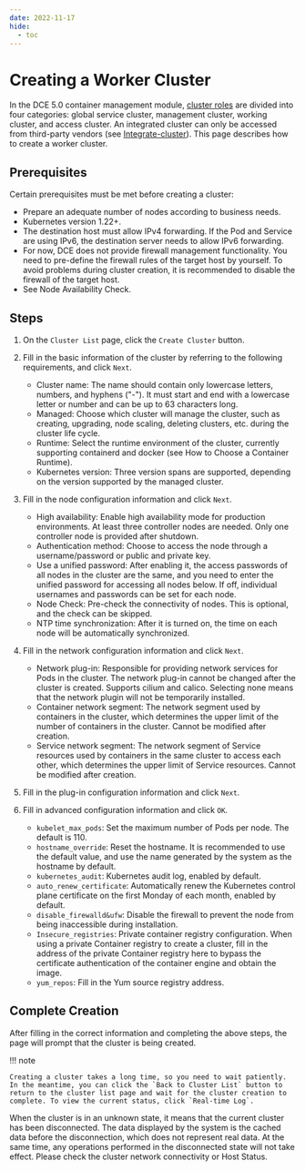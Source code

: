 ```yaml
---
date: 2022-11-17
hide:
  - toc
---
```


# Creating a Worker Cluster

In the DCE 5.0 container management module, [cluster roles](./cluster-role.md) are divided into four categories: global service cluster, management cluster, working cluster, and access cluster. An integrated cluster can only be accessed from third-party vendors (see [Integrate-cluster](./integrate-cluster.md)). This page describes how to create a worker cluster.

## Prerequisites

Certain prerequisites must be met before creating a cluster:

- Prepare an adequate number of nodes according to business needs.
- Kubernetes version 1.22+.
- The destination host must allow IPv4 forwarding. If the Pod and Service are using IPv6, the destination server needs to allow IPv6 forwarding.
- For now, DCE does not provide firewall management functionality. You need to pre-define the firewall rules of the target host by yourself. To avoid problems during cluster creation, it is recommended to disable the firewall of the target host.
- See Node Availability Check.

## Steps

1. On the `Cluster List` page, click the `Create Cluster` button.
2. Fill in the basic information of the cluster by referring to the following requirements, and click `Next`.

    - Cluster name: The name should contain only lowercase letters, numbers, and hyphens ("-"). It must start and end with a lowercase letter or number and can be up to 63 characters long.
    - Managed: Choose which cluster will manage the cluster, such as creating, upgrading, node scaling, deleting clusters, etc. during the cluster life cycle.
    - Runtime: Select the runtime environment of the cluster, currently supporting containerd and docker (see How to Choose a Container Runtime).
    - Kubernetes version: Three version spans are supported, depending on the version supported by the managed cluster.
    
3. Fill in the node configuration information and click `Next`.
   
    - High availability: Enable high availability mode for production environments. At least three controller nodes are needed. Only one controller node is provided after shutdown.
    - Authentication method: Choose to access the node through a username/password or public and private key.
    - Use a unified password: After enabling it, the access passwords of all nodes in the cluster are the same, and you need to enter the unified password for accessing all nodes below. If off, individual usernames and passwords can be set for each node.
    - Node Check: Pre-check the connectivity of nodes. This is optional, and the check can be skipped.
    - NTP time synchronization: After it is turned on, the time on each node will be automatically synchronized.
    
4. Fill in the network configuration information and click `Next`.

    - Network plug-in: Responsible for providing network services for Pods in the cluster. The network plug-in cannot be changed after the cluster is created. Supports cilium and calico. Selecting none means that the network plugin will not be temporarily installed.
    - Container network segment: The network segment used by containers in the cluster, which determines the upper limit of the number of containers in the cluster. Cannot be modified after creation.
    - Service network segment: The network segment of Service resources used by containers in the same cluster to access each other, which determines the upper limit of Service resources. Cannot be modified after creation.

5. Fill in the plug-in configuration information and click `Next`.

6. Fill in advanced configuration information and click `OK`.
   
    - `kubelet_max_pods`: Set the maximum number of Pods per node. The default is 110.
    - `hostname_override`: Reset the hostname. It is recommended to use the default value, and use the name generated by the system as the hostname by default.
    - `kubernetes_audit`: Kubernetes audit log, enabled by default.
    - `auto_renew_certificate`: Automatically renew the Kubernetes control plane certificate on the first Monday of each month, enabled by default.
    - `disable_firewalld&ufw`: Disable the firewall to prevent the node from being inaccessible during installation.
    - `Insecure_registries`: Private container registry configuration. When using a private Container registry to create a cluster, fill in the address of the private Container registry here to bypass the certificate authentication of the container engine and obtain the image.
    - `yum_repos`: Fill in the Yum source registry address.

## Complete Creation

After filling in the correct information and completing the above steps, the page will prompt that the cluster is being created.

!!! note

    Creating a cluster takes a long time, so you need to wait patiently. In the meantime, you can click the `Back to Cluster List` button to return to the cluster list page and wait for the cluster creation to complete. To view the current status, click `Real-time Log`.

When the cluster is in an unknown state, it means that the current cluster has been disconnected. The data displayed by the system is the cached data before the disconnection, which does not represent real data. At the same time, any operations performed in the disconnected state will not take effect. Please check the cluster network connectivity or Host Status.
